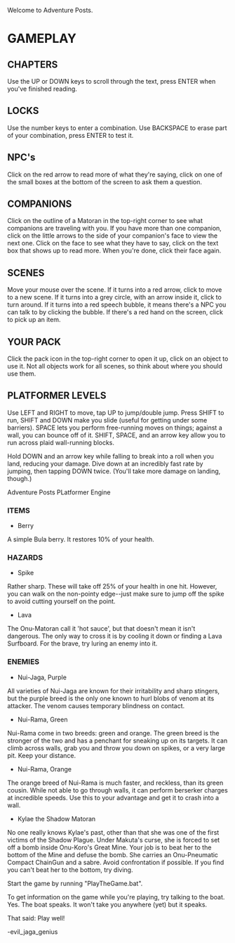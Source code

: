 Welcome to Adventure Posts.

# GAMEPLAY

## CHAPTERS
Use the UP or DOWN keys to scroll through the text, press ENTER when you've finished reading.

## LOCKS
Use the number keys to enter a combination.  Use BACKSPACE to erase part of your combination, press ENTER to test it.

## NPC's
Click on the red arrow to read more of what they're saying, click on one of the small boxes at the bottom of the screen to ask them a question.

## COMPANIONS
Click on the outline of a Matoran in the top-right corner to see what companions are traveling with you.  If you have more than one companion, click on the little arrows to the side of your companion's face to view the next one.  Click on the face to see what they have to say, click on the text box that shows up to read more.  When you're done, click their face again.

## SCENES
Move your mouse over the scene.  If it turns into a red arrow, click to move to a new scene.  If it turns into a grey circle, with an arrow inside it, click to turn around.  If it turns into a red speech bubble, it means there's a NPC you can talk to by clicking the bubble.  If there's a red hand on the screen, click to pick up an item.

## YOUR PACK
Click the pack icon in the top-right corner to open it up, click on an object to use it.  Not all objects work for all scenes, so think about where you should use them.

## PLATFORMER LEVELS
Use LEFT and RIGHT to move, tap UP to jump/double jump.  Press SHIFT to run, SHIFT and DOWN make you slide (useful for getting under some barriers).  SPACE lets you perform free-running moves on things; against a wall, you can bounce off of it.  SHIFT, SPACE, and an arrow key allow you to run across plaid wall-running blocks.

Hold DOWN and an arrow key while falling to break into a roll when you land, reducing your damage.  Dive down at an incredibly fast rate by jumping, then tapping DOWN twice.  (You'll take more damage on landing, though.)

Adventure
Posts
PLatformer
Engine

### ITEMS
* Berry

A simple Bula berry.  It restores 10% of your health.

### HAZARDS
* Spike

Rather sharp.  These will take off 25% of your health in one hit.  However, you can walk on the non-pointy edge--just make sure to jump off the spike to avoid cutting yourself on the point.

* Lava

The Onu-Matoran call it 'hot sauce', but that doesn't mean it isn't dangerous.  The only way to cross it is by cooling it down or finding a Lava Surfboard.  For the brave, try luring an enemy into it.

### ENEMIES
* Nui-Jaga, Purple

All varieties of Nui-Jaga are known for their irritability and sharp stingers, but the purple breed is the only one known to hurl blobs of venom at its attacker.  The venom causes temporary blindness on contact.

* Nui-Rama, Green

Nui-Rama come in two breeds: green and orange.  The green breed is the stronger of the two and has a penchant for sneaking up on its targets.  It can climb across walls, grab you and throw you down on spikes, or a very large pit.  Keep your distance.

* Nui-Rama, Orange

The orange breed of Nui-Rama is much faster, and reckless, than its green cousin.  While not able to go through walls, it can perform berserker charges at incredible speeds.  Use this to your advantage and get it to crash into a wall.

* Kylae the Shadow Matoran

No one really knows Kylae's past, other than that she was one of the first victims of the Shadow Plague.  Under Makuta's curse, she is forced to set off a bomb inside Onu-Koro's Great Mine.  Your job is to beat her to the bottom of the Mine and defuse the bomb.  She carries an Onu-Pneumatic Compact ChainGun and a sabre.  Avoid confrontation if possible.  If you find you can't beat her to the bottom, try diving.
	
Start the game by running "PlayTheGame.bat".

To get information on the game while you're playing, try talking to the boat.  Yes.  The boat speaks.  It won't take you anywhere (yet) but it speaks.

That said:  Play well!

-evil_jaga_genius

